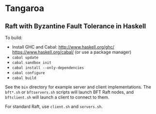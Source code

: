 Tangaroa
========
Raft with Byzantine Fault Tolerance in Haskell
----------------------------------------------

To build:
 - Install GHC and Cabal: http://www.haskell.org/ghc/ https://www.haskell.org/cabal/ (or use a package manager)
 - `cabal update`
 - `cabal sandbox init`
 - `cabal install --only-dependencies`
 - `cabal configure`
 - `cabal build`

See the `bin` directory for example server and client implementations.
The `bft*.sh` or `bftservers.sh` scripts will launch BFT Raft nodes, and `bftclient.sh`
will launch a client to connect to them.

For standard Raft, use `client.sh` and `servers.sh`.
